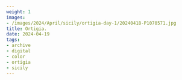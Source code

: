 ```yaml
---
weight: 1
images:
- /images/2024/April/sicily/ortigia-day-1/20240418-P1070571.jpg
title: Ortigia.
date: 2024-04-19
tags:
- archive
- digital
- color
- ortigia
- sicily
---
```



